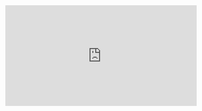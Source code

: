 <iframe width="600" height="315" src="https://www.youtube.com/embed/VMO4nXp9icQ" title="YouTube video player" frameborder="0" allow="accelerometer; autoplay; clipboard-write; encrypted-media; gyroscope; picture-in-picture" allowfullscreen></iframe>